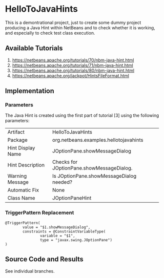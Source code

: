 # HelloToJavaHints

This is a demontrational project, just to create some dummy project producing a Java Hint within NetBeans and to check whether it is working, and especially to check test class execution.

## Available Tutorials
1. https://netbeans.apache.org/tutorials/70/nbm-java-hint.html
2. https://netbeans.apache.org/tutorials/71/nbm-java-hint.html
3. https://netbeans.apache.org/tutorials/80/nbm-java-hint.html
4. https://netbeans.apache.org/jackpot/HintsFileFormat.html

## Implementation

### Parameters

The Java Hint is created using the first part of tutorial [3] using the following parameters:

<table>
  <tr>
    <td>Artifact</td>
    <td>HelloToJavaHints</td>
  </tr>
  <tr>
    <td>Package</td>
    <td>org.netbeans.examples.hellotojavahints</td>
  </tr>
  <tr>
    <td>Hint Display Name</td>
    <td>JOptionPane.showMessageDialog</td>
  </tr>
  <tr>
    <td>Hint Description</td>
    <td>Checks for JOptionPane.showMessageDialog.</td>
  </tr>
  <tr>
    <td>Warning Message</td>
    <td>Is JOptionPane.showMessageDialog needed?</td>
  </tr>
  <tr>
    <td>Automatic Fix</td>
    <td>None</td>
  </tr>
  <tr>
    <td>Class Name</td>
    <td>JOptionPaneHint</td>
  </tr>
</table>

### TriggerPattern Replacement

    @TriggerPattern(
            value = "$1.showMessageDialog",
            constraints = @ConstraintVariableType(
                    variable = "$1",
                    type = "javax.swing.JOptionPane")
    )

## Source Code and Results

See individual branches.


